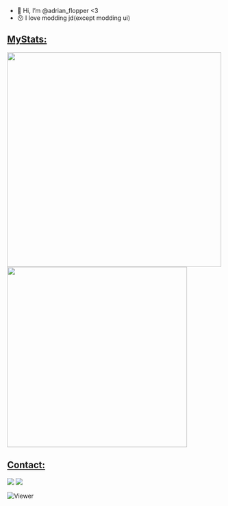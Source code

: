- 👋 Hi, I’m @adrian_flopper <3
- 😗 I love modding jd(except modding ui)

<h2><u>MyStats:</u></h2>
  <p>
    <a href="hi"><img src="https://github-readme-stats.vercel.app/api?username=PixelCroock&theme=github_dark&show_icons=true&count_private=true" width="500"/></a>
    <a href="alexpixel345@gmail.com"><img src="https://github-readme-stats.vercel.app/api/top-langs/?username=PixelCroock&theme=github_dark&layout=compact" width="420"/> </a>
  </p>
  
<h2><u>Contact:</u></h2>
  <p>
    <a href="PixelCroock"><img src="https://img.shields.io/badge/Discord-adrian_flopper-000000?style=for-the-badge&logo=discord&logoColor=7289da"/></a>
    <a href="alexpixel345@gmail.com"><img src="https://img.shields.io/badge/Gmail-000000?style=for-the-badge&logo=gmail&logoColor=D14836"/></a>
  </p>
  
  ![Viewer](https://komarev.com/ghpvc/?username=PixelCroock&label=Profile%20Views&color=000000&style=flat)
